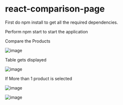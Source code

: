 # react-comparison-page
First do npm install to get all the required dependencies.


Perform npm start to start the application


Compare the Products

![image](https://user-images.githubusercontent.com/11676394/78295516-e4359280-7549-11ea-8ff8-ac326a844e50.png)


Table gets displayed

![image](https://user-images.githubusercontent.com/11676394/78295648-1ba43f00-754a-11ea-835b-e4550e030224.png)

If More than 1 product is selected

![image](https://user-images.githubusercontent.com/11676394/78295797-4f7f6480-754a-11ea-9277-4764b3a59aa8.png)


![image](https://user-images.githubusercontent.com/11676394/78295885-7178e700-754a-11ea-934e-3887ee4ebbfb.png)
